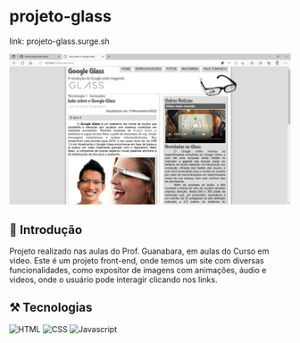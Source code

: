 # projeto-glass

link: projeto-glass.surge.sh

![imagemFinalizado](./_imagens/Tudo%20sobre%20o%20Google%20Glass%20e%20mais.png)

## 📖 Introdução
Projeto realizado nas aulas do Prof. Guanabara, em aulas do Curso em video.
Este é um projeto front-end, onde temos um site com diversas funcionalidades, como expositor de imagens com animações, áudio e videos, onde o usuário pode interagir clicando nos links.

## ⚒️ Tecnologias 

![HTML](https://img.shields.io/badge/HTML5-E34F26?style=for-the-badge&logo=html5&logoColor=white)
![CSS](https://img.shields.io/badge/CSS3-1572B6?style=for-the-badge&logo=css3&logoColor=white)
![Javascript](https://img.shields.io/badge/JavaScript-323330?style=for-the-badge&logo=javascript&logoColor=F7DF1E)